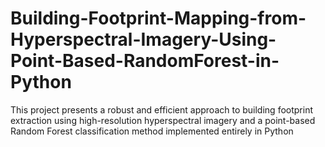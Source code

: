 # Building-Footprint-Mapping-from-Hyperspectral-Imagery-Using-Point-Based-RandomForest-in-Python
This project presents a robust and efficient approach to building footprint extraction using high-resolution hyperspectral imagery and a point-based Random Forest classification method implemented entirely in Python
